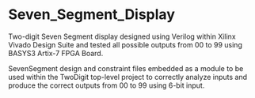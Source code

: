 # Seven_Segment_Display
Two-digit Seven Segment display designed using Verilog within Xilinx Vivado Design Suite and tested all possible outputs from 00 to 99 using BASYS3 Artix-7 FPGA Board.

SevenSegment design and constraint files embedded as a module to be used within the TwoDigit top-level project to correctly analyze inputs and produce the correct outputs from 00 to 99 using 6-bit input.
